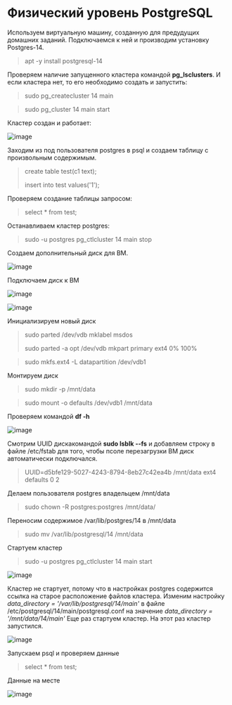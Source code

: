 # Физический уровень PostgreSQL

Используем виртуальную машину, созданную для предудущих домашних заданий. Подключаемся к ней и производим установку Postgres-14.
> apt -y install postgresql-14

Проверяем наличие запущенного кластера командой **pg_lsclusters**.
И если кластера нет, то его необходимо создать  и запустить:
> sudo pg_createcluster 14 main

> sudo pg_cluster 14 main start

Кластер создан и работает:

![image](https://user-images.githubusercontent.com/116566498/200862464-994106eb-0847-49da-8314-86dd859960df.png)

Заходим из под пользователя postgres в psql и создаем таблицу с произвольным содержимым.
> create table test(c1 text);
> 
> insert into test values('1');

Проверяем создание таблицы запросом:
> select * from test;

Останавливаем кластер postgres:
> sudo -u postgres pg_ctlcluster 14 main stop

Создаем дополнительный диск для ВМ.

![image](https://user-images.githubusercontent.com/116566498/200866011-787b53f7-426d-4040-a67e-b43b13df49be.png)

Подключаем диск к ВМ

![image](https://user-images.githubusercontent.com/116566498/200866743-4296d82c-9ca3-44e2-9c0d-dbe7ce9a49d3.png)

![image](https://user-images.githubusercontent.com/116566498/200867078-ffa36dfa-9219-4305-bce6-3f8b2f6cac7a.png)

Инициализируем новый диск
> sudo parted /dev/vdb mklabel msdos
> 
> sudo parted -a opt /dev/vdb mkpart primary ext4 0% 100%

> sudo mkfs.ext4 -L datapartition /dev/vdb1

Монтируем диск
> sudo mkdir -p /mnt/data

> sudo mount -o defaults /dev/vdb1 /mnt/data

Проверяем командой **df -h**

![image](https://user-images.githubusercontent.com/116566498/200869783-4ffab474-6799-45d6-b997-8be644a60c66.png)

Смотрим UUID дискакомандой **sudo lsblk --fs** и добавляем строку в файле /etc/fstab для того, чтобы псоле перезагрузки ВМ диск автоматически подключался.
> UUID=d5bfe129-5027-4243-8794-8eb27c42ea4b /mnt/data ext4 defaults 0 2

Делаем пользователя postgres владельцем /mnt/data 
> sudo chown -R postgres:postgres /mnt/data/

Переносим содержимое /var/lib/postgres/14 в /mnt/data 
> sudo mv /var/lib/postgresql/14 /mnt/data

Стартуем кластер
>sudo -u postgres pg_ctlcluster 14 main start

![image](https://user-images.githubusercontent.com/116566498/200873394-19895906-6fb4-409f-90b4-67b17f0f9fa3.png)

Кластер не стартует, потому что в настройках postgres содержится ссылка на старое расположение файлов кластера.
Изменим настройку *data_directory = '/var/lib/postgresql/14/main'* в файле /etc/postgresql/14/main/postgresql.conf на значение *data_directory = '/mnt/data/14/main'*
Еще раз стартуем кластер. На этот раз кластер запустился.

![image](https://user-images.githubusercontent.com/116566498/200875177-7eea5575-53a0-4f4b-8cc0-824dadd49b7d.png)

Запускаем psql и проверяем данные
> select * from test;

Данные на месте

![image](https://user-images.githubusercontent.com/116566498/200875737-54442993-b9fa-4073-9986-ffee61d87dcc.png)




